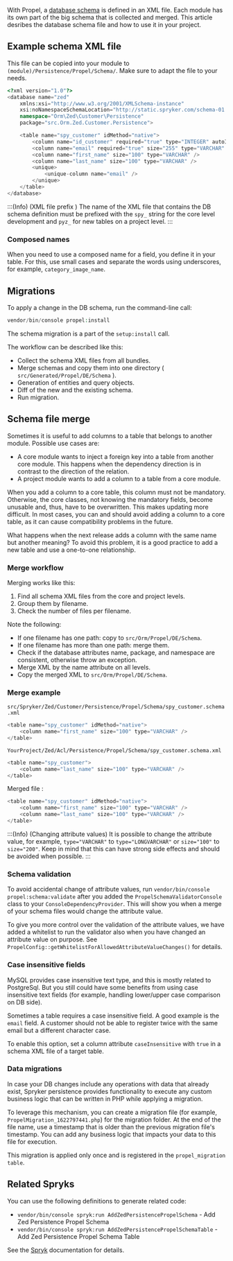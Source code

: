 With Propel, a [database schema](http://propelorm.org/documentation/reference/schema.html) is defined in an XML file. Each module has its own part of the big schema that is collected and merged.
This article desribes the database schema file and how to use it in your project.

## Example schema XML file

This file can be copied into your module to `(module)/Persistence/Propel/Schema/`. Make sure to adapt the file to your needs.

```php
<?xml version="1.0"?>
<database name="zed"
    xmlns:xsi="http://www.w3.org/2001/XMLSchema-instance"
    xsi:noNamespaceSchemaLocation="http://static.spryker.com/schema-01.xsd"
    namespace="Orm\Zed\Customer\Persistence"
    package="src.Orm.Zed.Customer.Persistence">

    <table name="spy_customer" idMethod="native">
        <column name="id_customer" required="true" type="INTEGER" autoIncrement="true" primaryKey="true" />
        <column name="email" required="true" size="255" type="VARCHAR" />
        <column name="first_name" size="100" type="VARCHAR" />
        <column name="last_name" size="100" type="VARCHAR" />
        <unique>
            <unique-column name="email" />
        </unique>
    </table>
</database>
```

:::(Info) (XML file prefix )
The name of the XML file that contains the DB schema definition must be prefixed with the `spy_` string for the core level development and `pyz_` for new tables on a project level.
:::

### Composed names

When you need to use a composed name for a field, you define it in your table. For this, use small cases and separate the words using underscores, for example, `category_image_name`.

## Migrations

To apply a change in the DB schema, run the command-line call:

```php
vendor/bin/console propel:install
```

The schema migration is a part of the `setup:install` call.

The workflow can be described like this:

* Collect the schema XML files from all bundles.
* Merge schemas and copy them into one directory ( `src/Generated/Propel/DE/Schema` ).
* Generation of entities and query objects.
* Diff of the new and the existing schema.
* Run migration.

## Schema file merge

Sometimes it is useful to add columns to a table that belongs to another module. Possible use cases are:

* A core module wants to inject a foreign key into a table from another core module. This happens when the dependency direction is in contrast to the direction of the relation.
* A project module wants to add a column to a table from a core module.

When you add a column to a core table, this column must not be mandatory. Otherwise, the core classes, not knowing the mandatory fields, become unusable and, thus, have to be overwritten. This makes updating more difficult. In most cases, you can and should avoid adding a column to a core table, as it can cause compatibility problems in the future. 

What happens when the next release adds a column with the same name but another meaning? To avoid this problem, it is a good practice to add a new table and use a one-to-one relationship.

### Merge workflow

Merging works like this:

1. Find all schema XML files from the core and project levels.
2. Group them by filename.
3. Check the number of files per filename.

Note the following:
* If one filename has one path: copy to `src/Orm/Propel/DE/Schema`.
* If one filename has more than one path: merge them.
 * Check if the database attributes name, package, and namespace are consistent, otherwise throw an exception.
 * Merge XML by the name attribute on all levels.
 * Copy the merged XML to `src/Orm/Propel/DE/Schema`.

### Merge example

`src/Spryker/Zed/Customer/Persistence/Propel/Schema/spy_customer.schema.xml`

```php
<table name="spy_customer" idMethod="native">
    <column name="first_name" size="100" type="VARCHAR" />
</table>
```

`YourProject/Zed/Acl/Persistence/Propel/Schema/spy_customer.schema.xml`

```php
<table name="spy_customer">
    <column name="last_name" size="100" type="VARCHAR" />
</table>
```

Merged file :

```php
<table name="spy_customer" idMethod="native">
    <column name="first_name" size="100" type="VARCHAR" />
    <column name="last_name" size="100" type="VARCHAR" />
</table>
```

:::(Info) (Changing attribute values)
It is possible to change the attribute value, for example, `type="VARCHAR"` to `type="LONGVARCHAR"` or `size="100"` to `size="200"`. Keep in mind that this can have strong side effects and should be avoided when possible.
:::



### Schema validation

To avoid accidental change of attribute values, run `vendor/bin/console propel:schema:validate` after you added the `PropelSchemaValidatorConsole` class to your `ConsoleDependencyProvider`. This will show you when a merge of your schema files would change the attribute value.

To give you more control over the validation of the attribute values, we have added a whitelist to run the validator also when you have changed an attribute value on purpose.  See `PropelConfig::getWhitelistForAllowedAttributeValueChanges()` for details.

### Case insensitive fields

MySQL provides case insensitive text type, and this is mostly related to PostgreSql. But you still could have some benefits from using case insensitive text fields (for example, handling lower/upper case comparison on DB side).

Sometimes a table requires a case insensitive field. A good example is the `email` field. A customer should not be able to register twice with the same email but a different character case.

To enable this option, set a column attribute `caseInsensitive` with `true` in a schema XML file of a target table.

### Data migrations

In case your DB changes include any operations with data that already exist, Spryker persistence provides functionality to execute any custom business logic that can be written in PHP while applying a migration.

To leverage this mechanism, you can create a migration file (for example, `PropelMigration_1622797441.php`) 
for the migration folder. At the end of the file name, use a timestamp that is older than the previous migration file's timestamp. You can add any business logic that impacts your data to this file for execution.

This migration is applied only once and is registered in the `propel_migration table`.

## Related Spryks

You can use the following definitions to generate related code:

* `vendor/bin/console spryk:run AddZedPersistencePropelSchema` - Add Zed Persistence Propel Schema
* `vendor/bin/console spryk:run AddZedPersistencePropelSchemaTable` - Add Zed Persistence Propel Schema Table

See the [Spryk](https://documentation.spryker.com/docs/spryk-201903) documentation for details.